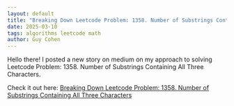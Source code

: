 ```yaml
---
layout: default
title: "Breaking Down Leetcode Problem: 1358. Number of Substrings Containing All Three Characters"
date: 2025-03-10
tags: algorithms leetcode math
author: Guy Cohen
---
```


Hello there! I posted a new story on medium on my approach to solving Leetcode Problem: 1358. Number of Substrings Containing All Three Characters.

Check it out here: [Breaking Down Leetcode Problem: 1358. Number of Substrings Containing All Three Characters](https://medium.com/@gcohen.dev/break-down-of-leetcode-problem-1358-number-of-substrings-containing-all-three-characters-1171e66d484e "Read my detailed approach on Medium")